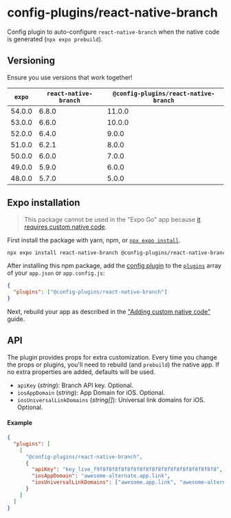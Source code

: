 # config-plugins/react-native-branch

Config plugin to auto-configure `react-native-branch` when the native code is generated (`npx expo prebuild`).

## Versioning

Ensure you use versions that work together!

| `expo` | `react-native-branch` | `@config-plugins/react-native-branch` |
| ------ | --------------------- | ------------------------------------- |
| 54.0.0 | 6.8.0                 | 11.0.0                                |
| 53.0.0 | 6.6.0                 | 10.0.0                                |
| 52.0.0 | 6.4.0                 | 9.0.0                                 |
| 51.0.0 | 6.2.1                 | 8.0.0                                 |
| 50.0.0 | 6.0.0                 | 7.0.0                                 |
| 49.0.0 | 5.9.0                 | 6.0.0                                 |
| 48.0.0 | 5.7.0                 | 5.0.0                                 |

## Expo installation

> This package cannot be used in the "Expo Go" app because [it requires custom native code](https://docs.expo.io/workflow/customizing/).

First install the package with yarn, npm, or [`npx expo install`](https://docs.expo.io/workflow/expo-cli/#expo-install).

```sh
npx expo install react-native-branch @config-plugins/react-native-branch
```

After installing this npm package, add the [config plugin](https://docs.expo.io/guides/config-plugins/) to the [`plugins`](https://docs.expo.io/versions/latest/config/app/#plugins) array of your `app.json` or `app.config.js`:

```json
{
  "plugins": ["@config-plugins/react-native-branch"]
}
```

Next, rebuild your app as described in the ["Adding custom native code"](https://docs.expo.io/workflow/customizing/) guide.

## API

The plugin provides props for extra customization. Every time you change the props or plugins, you'll need to rebuild (and `prebuild`) the native app. If no extra properties are added, defaults will be used.

- `apiKey` (_string_): Branch API key. Optional.
- `iosAppDomain` (_string_): App Domain for iOS. Optional.
- `iosUniversalLinkDomains` (_string[]_): Universal link domains for iOS. Optional.

#### Example

```json
{
  "plugins": [
    [
      "@config-plugins/react-native-branch",
      {
        "apiKey": "key_live_f9f8f8f8f8f8f8f8f8f8f8f8f8f8f8f8f8f8f8f8",
        "iosAppDomain": "awesome-alternate.app.link",
        "iosUniversalLinkDomains": ["awesome.app.link", "awesome-alternate.app.link", "awesome.test.app.link"]
      }
    ]
  ]
}
```
